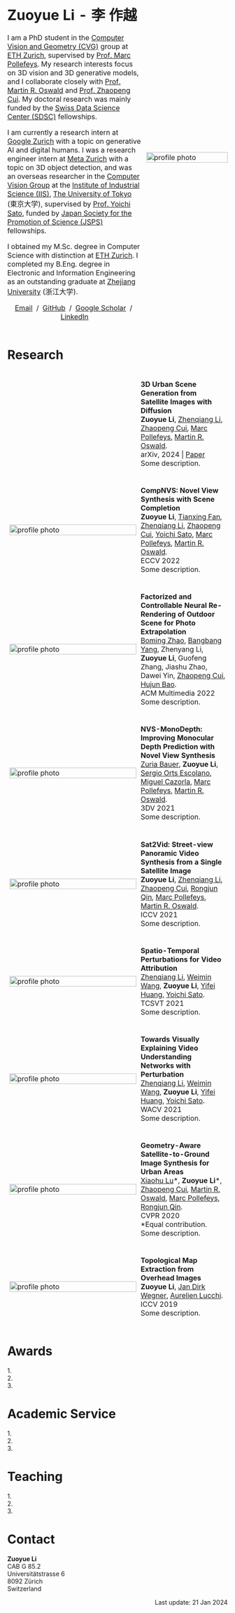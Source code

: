 <table style="width:100%;border:0px;border-spacing:0px;border-collapse:separate;margin-right:auto;margin-left:auto;">
<tbody>
<tr style="padding:0px">
  <td style="padding:1% 1% 1% 0%;width:62%;vertical-align:middle">
    <h1>
      Zuoyue Li - 李 作越
    </h1>
    <p>
      I am a PhD student in the <a href="https://cvg.ethz.ch">Computer Vision and Geometry (CVG)</a> group 
      at <a href="https://ethz.ch/en.html">ETH Zurich</a>, 
      supervised by <a href="https://people.inf.ethz.ch/marc.pollefeys">Prof. Marc Pollefeys</a>. 
      My research interests focus on 3D vision and 3D generative models, and I collaborate closely with 
      <a href="https://people.inf.ethz.ch/moswald">Prof. Martin R. Oswald</a> and <a href="https://zhpcui.github.io">Prof. Zhaopeng Cui</a>. 
      My doctoral research was mainly funded by the <a href="https://www.datascience.ch">Swiss Data Science Center (SDSC)</a> fellowships.　
    </p>
    <p>
      I am currently a research intern at <a href="https://research.google/locations/zurich">Google Zurich</a>
      with a topic on generative AI and digital humans. I was a research engineer intern at 
      <a href="https://www.metacareers.com/v2/locations/zurich">Meta Zurich</a> with a topic on 3D object detection, 
      and was an overseas researcher in the <a href="https://www.ut-vision.org/sato-lab">Computer Vision Group</a> at the 
      <a href="https://www.iis.u-tokyo.ac.jp/en">Institute of Industrial Science (IIS)</a>, 
      <a href="https://www.u-tokyo.ac.jp/en">The University of Tokyo</a> (東京大学), 
      supervised by <a href="https://sites.google.com/ut-vision.org/ysato">Prof. Yoichi Sato</a>, 
      funded by <a href="https://www.jsps.go.jp/english/e-fellow">Japan Society for the Promotion of Science (JSPS)</a> fellowships.　
    </p>
    <p>
      I obtained my M.Sc. degree in Computer Science with distinction at <a href="https://inf.ethz.ch">ETH Zurich</a>. 
      I completed my B.Eng. degree in Electronic and Information Engineering as an outstanding graduate at <a href="https://www.zju.edu.cn/english">Zhejiang University</a> (浙江大学).　
    </p>
    <p style="text-align:center">
      <a href="mailto:li.zuoyue@inf.ethz.ch"> Email</a> &nbsp;/&nbsp;
      <a href="https://github.com/lizuoyue">GitHub</a> &nbsp;/&nbsp;
      <a href="https://scholar.google.com/citations?user=UPH0tNgAAAAJ">Google Scholar</a> &nbsp;/&nbsp;
      <a href="https://www.linkedin.com/in/lizuoyue"> LinkedIn </a>
    </p>
  </td>
  <td style="padding:2% 0% 1% 1%;width:38%;max-width:38%">
    <img style="width:100%;max-width:100%" alt="profile photo" src="assets/self_photo.jpg">
  </td>
</tr>
</tbody>
</table>

<!--with Dr. Kripasindhu Sarkar and Dr. Thabo Beeler.-->
<!--with Dr. Manuel López Antequera and Dr. Yubin Kuang.-->
<!--with a master's thesis supervised by Prof. Thomas Hoffman.-->

<h1>Research</h1>
<table style="width:100%;border:0px;border-spacing:0px;border-collapse:separate;margin-right:auto;margin-left:auto;">
<tbody>
<!-- <tr style="padding:0px">  
  <h1>Research</h1>
</tr> -->
<tr onmouseout="sat2scene_stop()" onmouseover="sat2scene_start()">
  <td id="sat2scene_div" style="padding:1%;width:20%;max-width:20%;vertical-align:middle;opacity:0">
    <video width="" height="" muted="" autoplay="" loop="">
      <source src="assets/sat2scene.mp4" type="video/mp4">Your browser does not support the video tag.
    </video>
    <img style="width:100%;max-width:100%" alt="profile photo" src="assets/square_placeholder.jpg">
    <script type="text/javascript">
      function sat2scene_start() { 
        document.getElementById('sat2scene_div').style.opacity = "1";
      }
      function sat2scene_stop() { 
        document.getElementById('sat2scene_div').style.opacity = "0";
      }
    </script>
  </td>
  <td style="padding:1%;width:80%;max-width:80%">
    <p>
      <strong>3D Urban Scene Generation from Satellite Images with Diffusion</strong>
      <br>
        <strong>Zuoyue Li</strong>, 
        <a href="https://www.linkedin.com/in/zhenqiangli">Zhenqiang Li</a>, 
        <a href="https://zhpcui.github.io">Zhaopeng Cui</a>, 
        <a href="https://people.inf.ethz.ch/marc.pollefeys">Marc Pollefeys</a>, 
        <a href="https://people.inf.ethz.ch/moswald">Martin R. Oswald</a>. 
      <br>
      arXiv, 2024 | 
      <a href="https://arxiv.org/abs/2401.10786">Paper</a>
      <br>
      Some description.
    </p>
  </td>
</tr>
<tr>
  <td style="padding:1%;width:20%;max-width:20%;vertical-align:middle">
    <img style="width:100%;max-width:100%" alt="profile photo" src="assets/square_placeholder.jpg">
  </td>
  <td style="padding:1%;width:80%;max-width:80%">
      <p>
      <strong>CompNVS: Novel View Synthesis with Scene Completion</strong>
      <br>
        <strong>Zuoyue Li</strong>, 
        <a href="https://scholar.google.com/citations?user=siv1RXUAAAAJ">Tianxing Fan</a>, 
        <a href="https://www.linkedin.com/in/zhenqiangli">Zhenqiang Li</a>, 
        <a href="https://zhpcui.github.io">Zhaopeng Cui</a>, 
        <a href="https://sites.google.com/ut-vision.org/ysato">Yoichi Sato</a>, 
        <a href="https://people.inf.ethz.ch/marc.pollefeys">Marc Pollefeys</a>, 
        <a href="https://people.inf.ethz.ch/moswald">Martin R. Oswald</a>. 
      <br>
      ECCV 2022
      <br>
      Some description.
    </p>
  </td>
</tr>
<tr>
  <td style="padding:1%;width:20%;max-width:20%;vertical-align:middle">
    <img style="width:100%;max-width:100%" alt="profile photo" src="assets/square_placeholder.jpg">
  </td>
  <td style="padding:1%;width:80%;max-width:80%">
      <p>
      <strong>Factorized and Controllable Neural Re-Rendering of Outdoor Scene for Photo Extrapolation</strong>
      <br>
        <a href="https://github.com/BoMingZhao">Boming Zhao</a>, 
        <a href="https://ybbbbt.com">Bangbang Yang</a>, 
        Zhenyang Li, 
        <strong>Zuoyue Li</strong>, 
        Guofeng Zhang, 
        Jiashu Zhao, 
        Dawei Yin, 
        <a href="https://zhpcui.github.io">Zhaopeng Cui</a>, 
        <a href="http://www.cad.zju.edu.cn/home/bao">Hujun Bao</a>. 
      <br>
      ACM Multimedia 2022
      <br>
      Some description.
    </p>
  </td>
</tr>
<tr>
  <td style="padding:1%;width:20%;max-width:20%;vertical-align:middle">
    <img style="width:100%;max-width:100%" alt="profile photo" src="assets/square_placeholder.jpg">
  </td>
  <td style="padding:1%;width:80%;max-width:80%">
    <p>
      <strong>NVS-MonoDepth: Improving Monocular Depth Prediction with Novel View Synthesis</strong>
      <br>
        <a href="https://zuriabauer.com">Zuria Bauer</a>, 
        <strong>Zuoyue Li</strong>, 
        <a href="https://cvnet.cpd.ua.es/curriculum-breve/es/orts-escolano-sergio/7775">Sergio Orts Escolano</a>, 
        <a href="https://cvnet.cpd.ua.es/curriculum-breve/es/cazorla-quevedo-miguel-angel/18333">Miguel Cazorla</a>, 
        <a href="https://people.inf.ethz.ch/marc.pollefeys">Marc Pollefeys</a>, 
        <a href="https://people.inf.ethz.ch/moswald">Martin R. Oswald</a>. 
      <br>
      3DV 2021
      <br>
      Some description.
    </p>
  </td>
</tr>
<tr>
  <td style="padding:1%;width:20%;max-width:20%;vertical-align:middle">
    <img style="width:100%;max-width:100%" alt="profile photo" src="assets/square_placeholder.jpg">
  </td>
  <td style="padding:1%;width:80%;max-width:80%">
    <p>
      <strong>Sat2Vid: Street-view Panoramic Video Synthesis from a Single Satellite Image</strong>
      <br>
        <strong>Zuoyue Li</strong>, 
        <a href="https://www.linkedin.com/in/zhenqiangli">Zhenqiang Li</a>, 
        <a href="https://zhpcui.github.io">Zhaopeng Cui</a>, 
        <a href="https://u.osu.edu/qin.324">Rongjun Qin</a>, 
        <a href="https://people.inf.ethz.ch/marc.pollefeys">Marc Pollefeys</a>, 
        <a href="https://people.inf.ethz.ch/moswald">Martin R. Oswald</a>. 
      <br>
      ICCV 2021
      <br>
      Some description.
    </p>
  </td>
</tr>
<tr>
  <td style="padding:1%;width:20%;max-width:20%;vertical-align:middle">
    <img style="width:100%;max-width:100%" alt="profile photo" src="assets/square_placeholder.jpg">
  </td>
  <td style="padding:1%;width:80%;max-width:80%">
      <p>
      <strong>Spatio-Temporal Perturbations for Video Attribution</strong>
      <br>
        <a href="https://www.linkedin.com/in/zhenqiangli">Zhenqiang Li</a>, 
        <a href="https://wei-min.wang">Weimin Wang</a>, 
        <strong>Zuoyue Li</strong>, 
        <a href="https://hyf015.github.io">Yifei Huang</a>, 
        <a href="https://sites.google.com/ut-vision.org/ysato">Yoichi Sato</a>. 
      <br>
      TCSVT 2021
      <br>
      Some description.
    </p>
  </td>
</tr>
<tr>
  <td style="padding:1%;width:20%;max-width:20%;vertical-align:middle">
    <img style="width:100%;max-width:100%" alt="profile photo" src="assets/square_placeholder.jpg">
  </td>
  <td style="padding:1%;width:80%;max-width:80%">
    <p>
      <strong>Towards Visually Explaining Video Understanding Networks with Perturbation</strong>
      <br>
        <a href="https://www.linkedin.com/in/zhenqiangli">Zhenqiang Li</a>, 
        <a href="https://wei-min.wang">Weimin Wang</a>, 
        <strong>Zuoyue Li</strong>, 
        <a href="https://hyf015.github.io">Yifei Huang</a>, 
        <a href="https://sites.google.com/ut-vision.org/ysato">Yoichi Sato</a>. 
      <br>
      WACV 2021
      <br>
      Some description.
    </p>
  </td>
</tr>
<tr>
  <td style="padding:1%;width:20%;max-width:20%;vertical-align:middle">
    <img style="width:100%;max-width:100%" alt="profile photo" src="assets/square_placeholder.jpg">
  </td>
  <td style="padding:1%;width:80%;max-width:80%">
    <p>
      <strong>Geometry-Aware Satellite-to-Ground Image Synthesis for Urban Areas</strong>
      <br>
        <a href="https://xiaohulugo.github.io">Xiaohu Lu</a>*, 
        <strong>Zuoyue Li</strong>*, 
        <a href="https://zhpcui.github.io">Zhaopeng Cui</a>, 
        <a href="https://people.inf.ethz.ch/moswald">Martin R. Oswald</a>, 
        <a href="https://people.inf.ethz.ch/marc.pollefeys">Marc Pollefeys</a>, 
        <a href="https://u.osu.edu/qin.324">Rongjun Qin</a>. 
      <br>
      CVPR 2020
      <br>
      *Equal contribution. Some description.
    </p>
  </td>
</tr>
<tr>
  <td style="padding:1%;width:20%;max-width:20%;vertical-align:middle">
    <img style="width:100%;max-width:100%" alt="profile photo" src="assets/square_placeholder.jpg">
  </td>
  <td style="padding:1%;width:80%;max-width:80%">
    <p>
      <strong>Topological Map Extraction from Overhead Images</strong>
      <br>
        <strong>Zuoyue Li</strong>, 
        <a href="https://www.ics.uzh.ch/en/research/research-groups/Jan-Dirk-Wegner.html">Jan Dirk Wegner</a>, 
        <a href="https://omls.dmi.unibas.ch/en/persons/aurelien-lucchi">Aurelien Lucchi</a>. 
      <br>
      ICCV 2019
      <br>
      Some description.
    </p>
  </td>
</tr>
</tbody>
</table>


<h1>Awards</h1>
<p>
1.
<br>
2.
 <br>
3.
</p>

<h1>Academic Service</h1>
<p>
1.
<br>
2.
 <br>
3.
</p>

<h1>Teaching</h1>
<p>
1.
<br>
2.
 <br>
3.
</p>

<h1>Contact</h1>
<p>
<strong>Zuoyue Li</strong><br>
CAB G 85.2<br>
Universitätstrasse 6<br>
8092 Zürich<br>
Switzerland
</p>

<p align="right">Last update: 21 Jan 2024</p>
